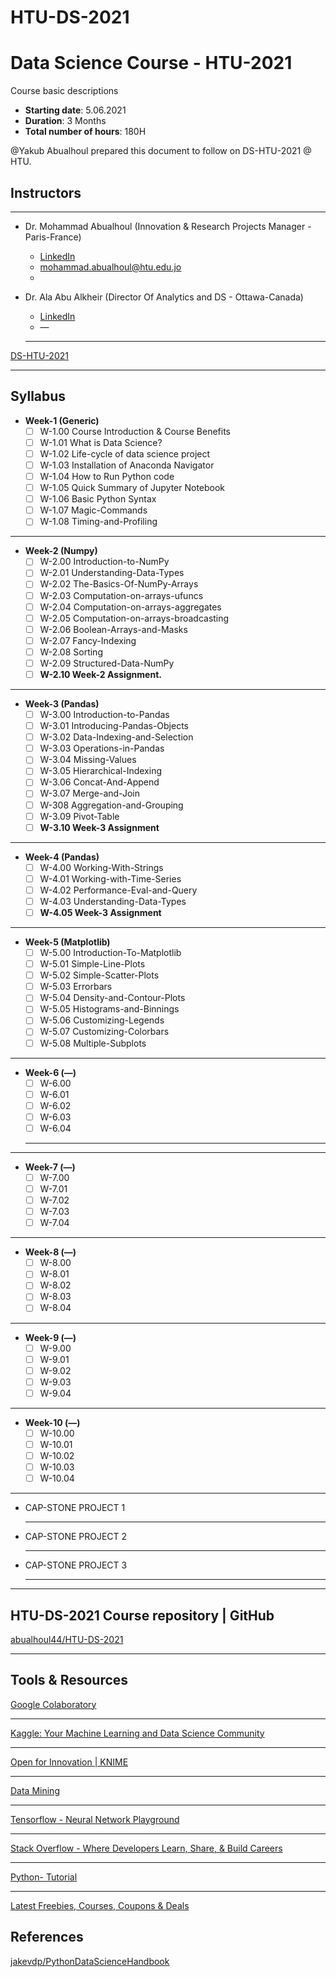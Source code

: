 # HTU-DS-2021

# Data Science Course - HTU-2021

Course basic descriptions

- **Starting date**: 5.06.2021
- **Duration**: 3 Months
- **Total number of hours**: 180H

@Yakub Abualhoul prepared this document to follow on DS-HTU-2021 @ HTU.

## Instructors

---

- Dr. Mohammad Abualhoul (Innovation & Research Projects Manager - Paris-France)
    - [LinkedIn](https://www.linkedin.com/in/m-yakub/)
    - mohammad.abualhoul@htu.edu.jo
    - 
- Dr. Ala Abu Alkheir (Director Of Analytics and DS - Ottawa-Canada)
    - [LinkedIn](https://www.linkedin.com/in/alaabualkheir/)
    - —

    ---

[DS-HTU-2021](https://www.notion.so/852b4b1858fd4a6e9476bd7ba8065df7)

---

## Syllabus

- **Week-1 (Generic)**
    - [ ]  W-1.00 Course Introduction & Course Benefits
    - [ ]  W-1.01 What is Data Science?
    - [ ]  W-1.02 Life-cycle of data science project
    - [ ]  W-1.03 Installation of Anaconda Navigator
    - [ ]  W-1.04 How to Run Python code
    - [ ]  W-1.05 Quick Summary of Jupyter Notebook
    - [ ]  W-1.06 Basic Python Syntax
    - [ ]  W-1.07 Magic-Commands
    - [ ]  W-1.08 Timing-and-Profiling

---

- **Week-2 (Numpy)**
    - [ ]  W-2.00 Introduction-to-NumPy
    - [ ]  W-2.01 Understanding-Data-Types
    - [ ]  W-2.02 The-Basics-Of-NumPy-Arrays
    - [ ]  W-2.03 Computation-on-arrays-ufuncs
    - [ ]  W-2.04 Computation-on-arrays-aggregates
    - [ ]  W-2.05 Computation-on-arrays-broadcasting
    - [ ]  W-2.06 Boolean-Arrays-and-Masks
    - [ ]  W-2.07 Fancy-Indexing
    - [ ]  W-2.08 Sorting
    - [ ]  W-2.09 Structured-Data-NumPy
    - [ ]  **W-2.10 Week-2 Assignment.**

---

- **Week-3 (Pandas)**
    - [ ]  W-3.00 Introduction-to-Pandas
    - [ ]  W-3.01 Introducing-Pandas-Objects
    - [ ]  W-3.02 Data-Indexing-and-Selection
    - [ ]  W-3.03 Operations-in-Pandas
    - [ ]  W-3.04 Missing-Values
    - [ ]  W-3.05 Hierarchical-Indexing
    - [ ]  W-3.06 Concat-And-Append
    - [ ]  W-3.07 Merge-and-Join
    - [ ]  W-308 Aggregation-and-Grouping
    - [ ]  W-3.09 Pivot-Table
    - [ ]  **W-3.10 Week-3 Assignment**

---

- **Week-4 (Pandas)**
    - [ ]  W-4.00 Working-With-Strings
    - [ ]  W-4.01 Working-with-Time-Series
    - [ ]  W-4.02 Performance-Eval-and-Query
    - [ ]  W-4.03 Understanding-Data-Types
    - [ ]  **W-4.05 Week-3 Assignment**

---

- **Week-5 (Matplotlib)**
    - [ ]  W-5.00 Introduction-To-Matplotlib
    - [ ]  W-5.01 Simple-Line-Plots
    - [ ]  W-5.02 Simple-Scatter-Plots
    - [ ]  W-5.03 Errorbars
    - [ ]  W-5.04 Density-and-Contour-Plots
    - [ ]  W-5.05 Histograms-and-Binnings
    - [ ]  W-5.06 Customizing-Legends
    - [ ]  W-5.07 Customizing-Colorbars
    - [ ]  W-5.08 Multiple-Subplots

---

- **Week-6 (—)**
    - [ ]  W-6.00
    - [ ]  W-6.01
    - [ ]  W-6.02
    - [ ]  W-6.03
    - [ ]  W-6.04

    ---

---

- **Week-7 (—)**
    - [ ]  W-7.00
    - [ ]  W-7.01
    - [ ]  W-7.02
    - [ ]  W-7.03
    - [ ]  W-7.04

---

- **Week-8 (—)**
    - [ ]  W-8.00
    - [ ]  W-8.01
    - [ ]  W-8.02
    - [ ]  W-8.03
    - [ ]  W-8.04

---

- **Week-9 (—)**
    - [ ]  W-9.00
    - [ ]  W-9.01
    - [ ]  W-9.02
    - [ ]  W-9.03
    - [ ]  W-9.04

---

- **Week-10 (—)**
    - [ ]  W-10.00
    - [ ]  W-10.01
    - [ ]  W-10.02
    - [ ]  W-10.03
    - [ ]  W-10.04

---

- CAP-STONE PROJECT 1

    ---

- CAP-STONE PROJECT 2

    ---

- CAP-STONE PROJECT 3

    ---

---

## HTU-DS-2021 Course repository  **| GitHub**

[abualhoul44/HTU-DS-2021](https://github.com/abualhoul44/HTU-DS-2021)

---

## Tools & Resources

[Google Colaboratory](http://colab.research.google.com/)

---

[Kaggle: Your Machine Learning and Data Science Community](https://www.kaggle.com)

---

[Open for Innovation | KNIME](https://www.knime.com)

---

[Data Mining](https://orangedatamining.com)

---

[Tensorflow - Neural Network Playground](http://playground.tensorflow.org/#activation=tanh&batchSize=10&dataset=circle&regDataset=reg-plane&learningRate=0.03&regularizationRate=0&noise=0&networkShape=4,2&seed=0.90835&showTestData=false&discretize=false&percTrainData=50&x=true&y=true&xTimesY=false&xSquared=false&ySquared=false&cosX=false&sinX=false&cosY=false&sinY=false&collectStats=false&problem=classification&initZero=false&hideText=false)

---

[Stack Overflow - Where Developers Learn, Share, & Build Careers](https://stackoverflow.com)

---

[Python- Tutorial](https://www.python-ds.com)

---

[Latest Freebies, Courses, Coupons & Deals](https://freebiesglobal.com)

## References

[jakevdp/PythonDataScienceHandbook](https://github.com/jakevdp/PythonDataScienceHandbook/tree/master/notebooks)
